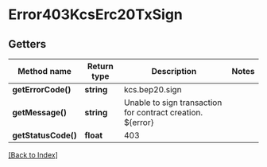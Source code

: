 # Error403KcsErc20TxSign

## Getters

Method name | Return type | Description | Notes
------------ | ------------- | ------------- | -------------
**getErrorCode()** | **string** | kcs.bep20.sign |
**getMessage()** | **string** | Unable to sign transaction for contract creation. ${error} |
**getStatusCode()** | **float** | 403 |

[[Back to Index]](../index.md)
